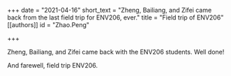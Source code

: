 +++
date = "2021-04-16"
short_text = "Zheng, Bailiang, and Zifei came back from the last field trip for ENV206, ever."
title = "Field trip of ENV206"
[[authors]]
    id = "Zhao.Peng"

+++

Zheng, Bailiang, and Zifei came back with the ENV206 students. Well done! 

And farewell, field trip ENV206.